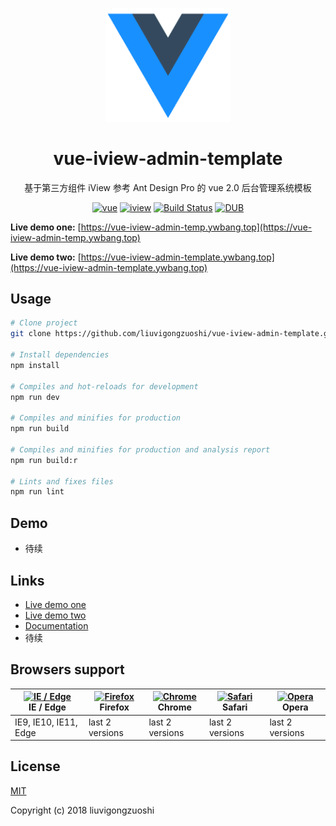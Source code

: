 <p align="center">
  <a href="https://github.com/liuvigongzuoshi/vue-iview-admin-template">
    <img alt="vue-iview-admin-template" width="200" src="./docs/_media/logo.png">
  </a>
</p>

<div align="center">

# vue-iview-admin-template

基于第三方组件 iView 参考 Ant Design Pro 的 vue 2.0 后台管理系统模板

[![vue](https://img.shields.io/badge/vue-2.6.10-brightgreen.svg)](https://github.com/vuejs/vue)
[![iview](https://img.shields.io/badge/iview-3.5.0-brightgreen.svg)](https://github.com/iview/iview)
[![Build Status](https://www.travis-ci.org/liuvigongzuoshi/vue-iview-admin-template.svg?branch=master)](https://www.travis-ci.org/liuvigongzuoshi/vue-iview-admin-template)
[![DUB](https://img.shields.io/dub/l/vibe-d.svg)](https://opensource.org/licenses/MIT)

</div>

**Live demo one:** [https://vue-iview-admin-temp.ywbang.top](https://vue-iview-admin-temp.ywbang.top) 

**Live demo two:** [https://vue-iview-admin-template.ywbang.top](https://vue-iview-admin-template.ywbang.top)

## Usage

```bash
# Clone project
git clone https://github.com/liuvigongzuoshi/vue-iview-admin-template.git

# Install dependencies
npm install

# Compiles and hot-reloads for development
npm run dev

# Compiles and minifies for production
npm run build

# Compiles and minifies for production and analysis report
npm run build:r

# Lints and fixes files
npm run lint
```

## Demo

- 待续

## Links

- [Live demo one](https://vue-iview-admin-temp.ywbang.top)
- [Live demo two](https://vue-iview-admin-template.ywbang.top)
- [Documentation](https://liuvigongzuoshi.github.io/vue-iview-admin-template/)
- 待续

## Browsers support

| [<img src="https://raw.githubusercontent.com/alrra/browser-logos/master/src/edge/edge_48x48.png" alt="IE / Edge" width="24px" height="24px" />](http://godban.github.io/browsers-support-badges/)</br>IE / Edge | [<img src="https://raw.githubusercontent.com/alrra/browser-logos/master/src/firefox/firefox_48x48.png" alt="Firefox" width="24px" height="24px" />](http://godban.github.io/browsers-support-badges/)</br>Firefox | [<img src="https://raw.githubusercontent.com/alrra/browser-logos/master/src/chrome/chrome_48x48.png" alt="Chrome" width="24px" height="24px" />](http://godban.github.io/browsers-support-badges/)</br>Chrome | [<img src="https://raw.githubusercontent.com/alrra/browser-logos/master/src/safari/safari_48x48.png" alt="Safari" width="24px" height="24px" />](http://godban.github.io/browsers-support-badges/)</br>Safari | [<img src="https://raw.githubusercontent.com/alrra/browser-logos/master/src/opera/opera_48x48.png" alt="Opera" width="24px" height="24px" />](http://godban.github.io/browsers-support-badges/)</br>Opera |
| --------- | --------- | --------- | --------- | --------- | 
| IE9, IE10, IE11, Edge| last 2 versions| last 2 versions| last 2 versions| last 2 versions

## License

[MIT](https://github.com/liuvigongzuoshi/vue-iview-admin-template/blob/master/LICENSE)

Copyright (c) 2018 liuvigongzuoshi

